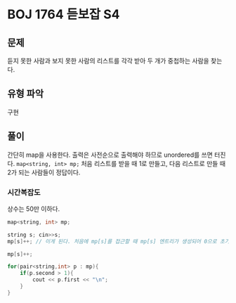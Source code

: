 # BOJ 1764 듣보잡 S4

## 문제

듣지 못한 사람과 보지 못한 사람의 리스트를 각각 받아 두 개가 중첩하는 사람을 찾는다.

## 유형 파악

구현

## 풀이

간단히 map을 사용한다. 출력은 사전순으로 출력해야 하므로 unordered를 쓰면 터진다.
`map<string, int> mp;`
처음 리스트를 받을 때 1로 만들고, 다음 리스트로 만들 때 2가 되는 사람들이 정답이다.

### 시간복잡도

상수는 50만 이하다.

```cpp
map<string, int> mp;

string s; cin>>s;
mp[s]++; // 이게 된다. 처음에 mp[s]를 접근할 때 mp[s] 엔트리가 생성되어 0으로 초기화되고, 그 다음 1로 증가한다.

mp[s]++;

for(pair<string,int> p : mp){
    if(p.second > 1){
        cout << p.first << "\n";
    }
}
```